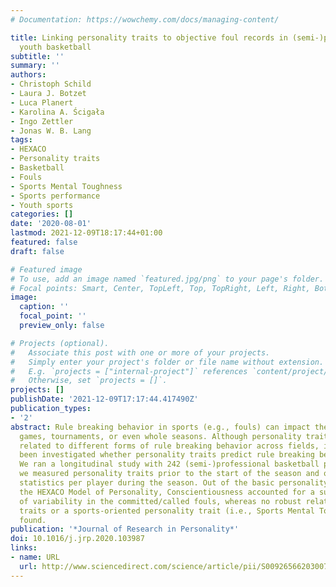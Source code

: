 ```yaml
---
# Documentation: https://wowchemy.com/docs/managing-content/

title: Linking personality traits to objective foul records in (semi-)professional
  youth basketball
subtitle: ''
summary: ''
authors:
- Christoph Schild
- Laura J. Botzet
- Luca Planert
- Karolina A. Ścigała
- Ingo Zettler
- Jonas W. B. Lang
tags:
- HEXACO
- Personality traits
- Basketball
- Fouls
- Sports Mental Toughness
- Sports performance
- Youth sports
categories: []
date: '2020-08-01'
lastmod: 2021-12-09T18:17:44+01:00
featured: false
draft: false

# Featured image
# To use, add an image named `featured.jpg/png` to your page's folder.
# Focal points: Smart, Center, TopLeft, Top, TopRight, Left, Right, BottomLeft, Bottom, BottomRight.
image:
  caption: ''
  focal_point: ''
  preview_only: false

# Projects (optional).
#   Associate this post with one or more of your projects.
#   Simply enter your project's folder or file name without extension.
#   E.g. `projects = ["internal-project"]` references `content/project/deep-learning/index.md`.
#   Otherwise, set `projects = []`.
projects: []
publishDate: '2021-12-09T17:17:44.417490Z'
publication_types:
- '2'
abstract: Rule breaking behavior in sports (e.g., fouls) can impact the outcome of
  games, tournaments, or even whole seasons. Although personality traits have been
  related to different forms of rule breaking behavior across fields, it has hardly
  been investigated whether personality traits predict rule breaking behavior in sports.
  We ran a longitudinal study with 242 (semi-)professional basketball players. Specifically,
  we measured personality traits prior to the start of the season and official foul
  statistics per player during the season. Out of the basic personality traits from
  the HEXACO Model of Personality, Conscientiousness accounted for a substantial amount
  of variability in the committed/called fouls, whereas no robust relations with other
  traits or a sports-oriented personality trait (i.e., Sports Mental Toughness) were
  found.
publication: '*Journal of Research in Personality*'
doi: 10.1016/j.jrp.2020.103987
links:
- name: URL
  url: http://www.sciencedirect.com/science/article/pii/S0092656620300751
---
```

